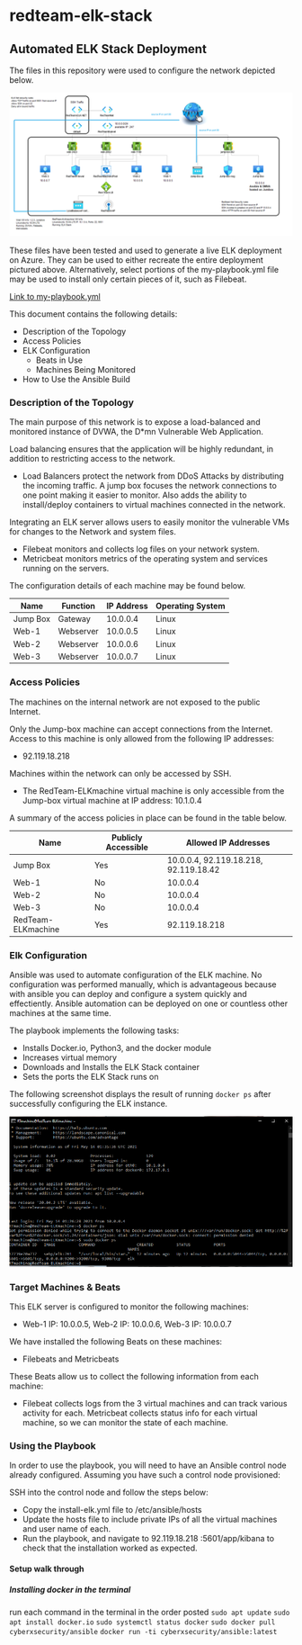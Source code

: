 # redteam-elk-stack
## Automated ELK Stack Deployment

The files in this repository were used to configure the network depicted below.

![image of REDTEAMnetwork.png](https://github.com/rtificial-flava/redteam-elk-stack/blob/main/Diagrams/images/RED%20TEAM%20network.png)

These files have been tested and used to generate a live ELK deployment on Azure. They can be used to either recreate the entire deployment pictured above. Alternatively, select portions of the my-playbook.yml file may be used to install only certain pieces of it, such as Filebeat.

  [Link to my-playbook.yml](https://github.com/rtificial-flava/redteam-elk-stack/blob/main/Ansible/my-playbook.yml)

This document contains the following details:
- Description of the Topology
- Access Policies
- ELK Configuration
  - Beats in Use
  - Machines Being Monitored
- How to Use the Ansible Build


### Description of the Topology

The main purpose of this network is to expose a load-balanced and monitored instance of DVWA, the D*mn Vulnerable Web Application.

Load balancing ensures that the application will be highly redundant, in addition to restricting access to the network.
- Load Balancers protect the network from DDoS Attacks by distributing the incoming traffic. A jump box focuses the network connections to one point making it easier to monitor.  Also adds the ability to install/deploy containers to virtual machines connected in the network.

Integrating an ELK server allows users to easily monitor the vulnerable VMs for changes to the Network and system files.
- Filebeat monitors and collects log files on your network system.
- Metricbeat monitors metrics of the operating system and services running on the servers.

The configuration details of each machine may be found below.

| Name     | Function | IP Address | Operating System |
|----------|----------|------------|------------------|
| Jump Box | Gateway  | 10.0.0.4   | Linux            |
| Web-1    | Webserver| 10.0.0.5   | Linux            |
| Web-2    | Webserver| 10.0.0.6   | Linux            |
| Web-3    | Webserver| 10.0.0.7   | Linux            |

### Access Policies

The machines on the internal network are not exposed to the public Internet. 

Only the Jump-box machine can accept connections from the Internet. Access to this machine is only allowed from the following IP addresses:
- 92.119.18.218

Machines within the network can only be accessed by SSH.
- The RedTeam-ELKmachine virtual machine is only accessible from the Jump-box virtual machine at IP address: 10.1.0.4

A summary of the access policies in place can be found in the table below.

| Name     | Publicly Accessible | Allowed IP Addresses |
|----------|---------------------|----------------------|
| Jump Box | Yes                 | 10.0.0.4, 92.119.18.218, 92.119.18.42   |
| Web-1    | No                  | 10.0.0.4             |
| Web-2    | No                  | 10.0.0.4             |
| Web-3    | No                  | 10.0.0.4             |
| RedTeam-ELKmachine | Yes       | 92.119.18.218        |
### Elk Configuration

Ansible was used to automate configuration of the ELK machine. No configuration was performed manually, which is advantageous because with ansible you can deploy and configure a system quickly and effectiently.  Ansible automation can be deployed on one or countless other machines at the same time.


The playbook implements the following tasks:
- Installs Docker.io, Python3, and the docker module
- Increases virtual memory
- Downloads and Installs the ELK Stack container
- Sets the ports the ELK Stack runs on

The following screenshot displays the result of running `docker ps` after successfully configuring the ELK instance.

![dockerscreenshot](https://github.com/rtificial-flava/redteam-elk-stack/blob/main/Diagrams/images/docker%20screen%20shot.png)

### Target Machines & Beats
This ELK server is configured to monitor the following machines:
- Web-1 IP: 10.0.0.5, Web-2 IP: 10.0.0.6, Web-3 IP: 10.0.0.7

We have installed the following Beats on these machines:
- Filebeats and Metricbeats

These Beats allow us to collect the following information from each machine:
- Filebeat collects logs from the 3 virtual machines and can track various activity for each. Metricbeat collects status info for each virtual machine, so we can monitor the state of each machine.

### Using the Playbook
In order to use the playbook, you will need to have an Ansible control node already configured. Assuming you have such a control node provisioned: 

SSH into the control node and follow the steps below:
- Copy the install-elk.yml file to /etc/ansible/hosts
- Update the hosts file to include private IPs of all the virtual machines and user name of each.
- Run the playbook, and navigate to 92.119.18.218
:5601/app/kibana to check that the installation worked as expected.

#### Setup walk through
##### Installing docker in the terminal
run each command in the terminal in the order posted
`sudo apt update`
`sudo apt install docker.io`
`sudo systemctl status docker`
`sudo docker pull cyberxsecurity/ansible`
`docker run -ti cyberxsecurity/ansible:latest`

